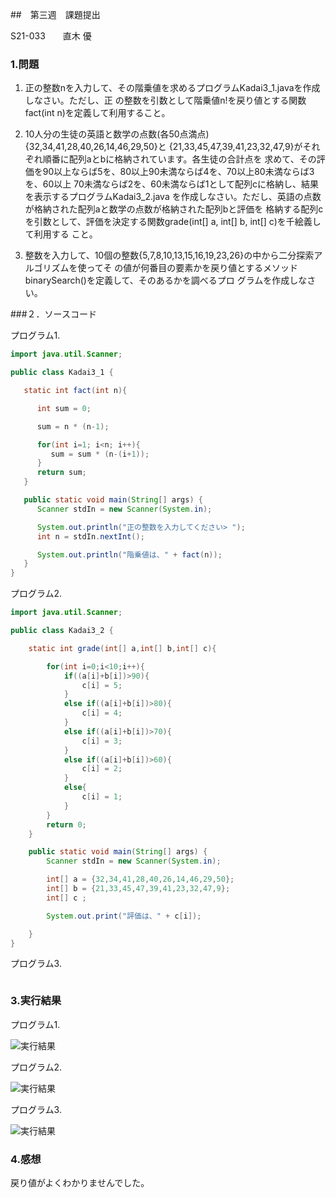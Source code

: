 ##　第三週　課題提出

S21-033　　直木 優

### 1.問題

1. 正の整数nを入力して、その階乗値を求めるプログラムKadai3_1.javaを作成しなさい。ただし、正
   の整数を引数として階乗値n!を戻り値とする関数fact(int n)を定義して利用すること。

2. 10人分の生徒の英語と数学の点数(各50点満点){32,34,41,28,40,26,14,46,29,50}と
   {21,33,45,47,39,41,23,32,47,9}がそれぞれ順番に配列aとbに格納されています。各生徒の合計点を
   求めて、その評価を90以上ならば5を、80以上90未満ならば4を、70以上80未満ならば3を、60以上
   70未満ならば2を、60未満ならば1として配列cに格納し、結果を表示するプログラムKadai3_2.java
   を作成しなさい。ただし、英語の点数が格納された配列aと数学の点数が格納された配列bと評価を
   格納する配列cを引数として、評価を決定する関数grade(int[] a, int[] b, int[] c)を千絵義して利用する
   こと。

3. 整数を入力して、10個の整数{5,7,8,10,13,15,16,19,23,26}の中から二分探索アルゴリズムを使ってそ
   の値が何番目の要素かを戻り値とするメソッドbinarySearch()を定義して、そのあるかを調べるプロ
   グラムを作成しなさい。

###２．ソースコード

プログラム1.
```java
import java.util.Scanner;

public class Kadai3_1 {

   static int fact(int n){

      int sum = 0;

      sum = n * (n-1);

      for(int i=1; i<n; i++){
         sum = sum * (n-(i+1));
      }
      return sum;
   }

   public static void main(String[] args) {
      Scanner stdIn = new Scanner(System.in);

      System.out.println("正の整数を入力してください> ");
      int n = stdIn.nextInt();

      System.out.println("階乗値は、" + fact(n));
   }
}
```

プログラム2.
```java
import java.util.Scanner;

public class Kadai3_2 {

    static int grade(int[] a,int[] b,int[] c){

        for(int i=0;i<10;i++){
            if((a[i]+b[i])>90){
                c[i] = 5;
            }
            else if((a[i]+b[i])>80){
                c[i] = 4;
            }
            else if((a[i]+b[i])>70){
                c[i] = 3;
            }
            else if((a[i]+b[i])>60){
                c[i] = 2;
            }
            else{
                c[i] = 1;
            }
        }
        return 0;
    }

    public static void main(String[] args) {
        Scanner stdIn = new Scanner(System.in);

        int[] a = {32,34,41,28,40,26,14,46,29,50};
        int[] b = {21,33,45,47,39,41,23,32,47,9};
        int[] c ;

        System.out.print("評価は、" + c[i]);

    }
}
```

プログラム3.
```java
```

### 3.実行結果
プログラム1.

![実行結果]()

プログラム2.

![実行結果]()

プログラム3.

![実行結果]()

### 4.感想
戻り値がよくわかりませんでした。